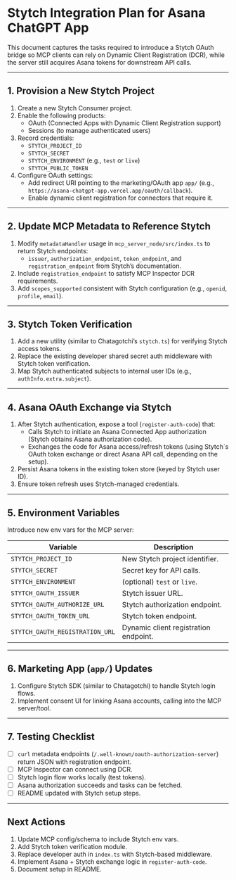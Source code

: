 # Stytch Integration Plan for Asana ChatGPT App

This document captures the tasks required to introduce a Stytch OAuth bridge so MCP clients can rely on Dynamic Client Registration (DCR), while the server still acquires Asana tokens for downstream API calls.

---

## 1. Provision a New Stytch Project

1. Create a new Stytch Consumer project.  
2. Enable the following products:
   - OAuth (Connected Apps with Dynamic Client Registration support)
   - Sessions (to manage authenticated users)
3. Record credentials:
   - `STYTCH_PROJECT_ID`
   - `STYTCH_SECRET`
   - `STYTCH_ENVIRONMENT` (e.g., `test` or `live`)
   - `STYTCH_PUBLIC_TOKEN`
4. Configure OAuth settings:
   - Add redirect URI pointing to the marketing/OAuth app `app/` (e.g., `https://asana-chatgpt-app.vercel.app/oauth/callback`).
   - Enable dynamic client registration for connectors that require it.

---

## 2. Update MCP Metadata to Reference Stytch

1. Modify `metadataHandler` usage in `mcp_server_node/src/index.ts` to return Stytch endpoints:
   - `issuer`, `authorization_endpoint`, `token_endpoint`, and `registration_endpoint` from Stytch’s documentation.
2. Include `registration_endpoint` to satisfy MCP Inspector DCR requirements.
3. Add `scopes_supported` consistent with Stytch configuration (e.g., `openid`, `profile`, `email`).

---

## 3. Stytch Token Verification

1. Add a new utility (similar to Chatagotchi’s `stytch.ts`) for verifying Stytch access tokens.  
2. Replace the existing developer shared secret auth middleware with Stytch token verification.
3. Map Stytch authenticated subjects to internal user IDs (e.g., `authInfo.extra.subject`).

---

## 4. Asana OAuth Exchange via Stytch

1. After Stytch authentication, expose a tool (`register-auth-code`) that:
   - Calls Stytch to initiate an Asana Connected App authorization (Stytch obtains Asana authorization code).
   - Exchanges the code for Asana access/refresh tokens (using Stytch`s OAuth token exchange or direct Asana API call, depending on the setup).
2. Persist Asana tokens in the existing token store (keyed by Stytch user ID).
3. Ensure token refresh uses Stytch-managed credentials.

---

## 5. Environment Variables

Introduce new env vars for the MCP server:

| Variable | Description |
| --- | --- |
| `STYTCH_PROJECT_ID` | New Stytch project identifier. |
| `STYTCH_SECRET` | Secret key for API calls. |
| `STYTCH_ENVIRONMENT` | (optional) `test` or `live`. |
| `STYTCH_OAUTH_ISSUER` | Stytch issuer URL. |
| `STYTCH_OAUTH_AUTHORIZE_URL` | Stytch authorization endpoint. |
| `STYTCH_OAUTH_TOKEN_URL` | Stytch token endpoint. |
| `STYTCH_OAUTH_REGISTRATION_URL` | Dynamic client registration endpoint. |

---

## 6. Marketing App (`app/`) Updates

1. Configure Stytch SDK (similar to Chatagotchi) to handle Stytch login flows.  
2. Implement consent UI for linking Asana accounts, calling into the MCP server/tool.

---

## 7. Testing Checklist

- [ ] `curl` metadata endpoints (`/.well-known/oauth-authorization-server`) return JSON with registration endpoint.  
- [ ] MCP Inspector can connect using DCR.  
- [ ] Stytch login flow works locally (test tokens).  
- [ ] Asana authorization succeeds and tasks can be fetched.  
- [ ] README updated with Stytch setup steps.

---

## Next Actions

1. Update MCP config/schema to include Stytch env vars.  
2. Add Stytch token verification module.  
3. Replace developer auth in `index.ts` with Stytch-based middleware.  
4. Implement Asana + Stytch exchange logic in `register-auth-code`.  
5. Document setup in README.
